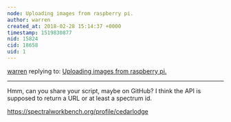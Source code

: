 ```yaml
---
node: Uploading images from raspberry pi.
author: warren
created_at: 2018-02-28 15:14:37 +0000
timestamp: 1519830877
nid: 15824
cid: 18658
uid: 1
---
```




[warren](../profile/warren) replying to: [Uploading images from raspberry pi.](../notes/cedarlodge/02-27-2018/uploading-images-from-raspberry-pi)

----
Hmm, can you share your script, maybe on GitHub? I think the API is supposed to return a URL or at least a spectrum id. 

https://spectralworkbench.org/profile/cedarlodge